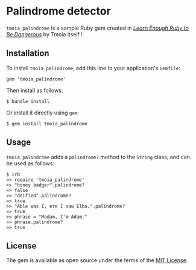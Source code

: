 # Palindrome detector

`tmoia_palindrome` is a sample Ruby gem created in [*Learn Enough Ruby to Be Dangerous*](https://www.learnenough.com/ruby-tutorial) by Tmoia itself !.

## Installation

To install `tmoia_palindrome`, add this line to your application's `Gemfile`:

```
gem 'tmoia_palindrome'
```

Then install as follows:

```
$ bundle install
```

Or install it directly using `gem`:

```
$ gem install tmoia_palindrome
```

## Usage

`tmoia_palindrome` adds a `palindrome?` method to the `String` class, and can be used as follows:

```
$ irb
>> require 'tmoia_palindrome'
>> "honey badger".palindrome?
=> false
>> "deified".palindrome?
=> true
>> "Able was I, ere I saw Elba.".palindrome?
=> true
>> phrase = "Madam, I'm Adam."
>> phrase.palindrome?
=> true
```

## License

The gem is available as open source under the terms of the [MIT License](https://opensource.org/licenses/MIT).
